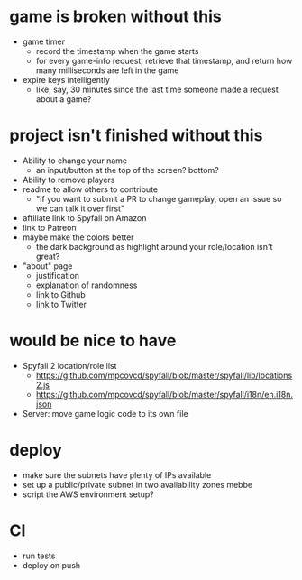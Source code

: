 # game is broken without this

- game timer
	- record the timestamp when the game starts
	- for every game-info request, retrieve that timestamp, and return how many milliseconds are left in the game
- expire keys intelligently
	- like, say, 30 minutes since the last time someone made a request about a game?

# project isn't finished without this

- Ability to change your name
	- an input/button at the top of the screen?  bottom?
- Ability to remove players
- readme to allow others to contribute
	- "if you want to submit a PR to change gameplay, open an issue so we can talk it over first"
- affiliate link to Spyfall on Amazon
- link to Patreon
- maybe make the colors better
	- the dark background as highlight around your role/location isn't great?
- "about" page
	- justification
	- explanation of randomness
	- link to Github
	- link to Twitter

# would be nice to have

- Spyfall 2 location/role list
	- https://github.com/mpcovcd/spyfall/blob/master/spyfall/lib/locations2.js
	- https://github.com/mpcovcd/spyfall/blob/master/spyfall/i18n/en.i18n.json
- Server: move game logic code to its own file

# deploy

- make sure the subnets have plenty of IPs available
- set up a public/private subnet in two availability zones mebbe
- script the AWS environment setup?

# CI

- run tests
- deploy on push
